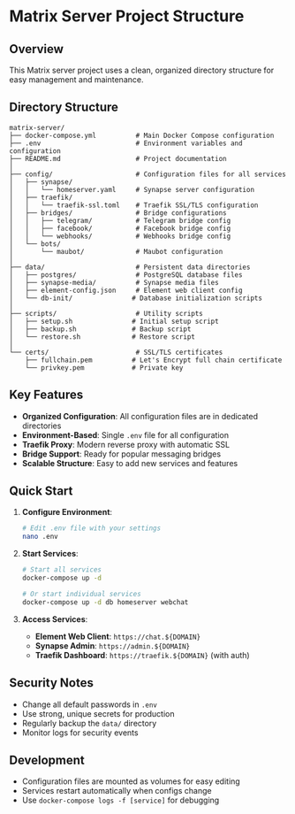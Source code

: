 # Matrix Server Project Structure

## Overview

This Matrix server project uses a clean, organized directory structure for easy management and maintenance.

## Directory Structure

```
matrix-server/
├── docker-compose.yml          # Main Docker Compose configuration
├── .env                        # Environment variables and configuration
├── README.md                   # Project documentation
│
├── config/                     # Configuration files for all services
│   ├── synapse/
│   │   └── homeserver.yaml     # Synapse server configuration
│   ├── traefik/
│   │   └── traefik-ssl.toml    # Traefik SSL/TLS configuration
│   ├── bridges/                # Bridge configurations
│   │   ├── telegram/           # Telegram bridge config
│   │   ├── facebook/           # Facebook bridge config
│   │   └── webhooks/           # Webhooks bridge config
│   └── bots/
│       └── maubot/             # Maubot configuration
│
├── data/                       # Persistent data directories
│   ├── postgres/               # PostgreSQL database files
│   ├── synapse-media/          # Synapse media files
│   ├── element-config.json     # Element web client config
│   └── db-init/               # Database initialization scripts
│
├── scripts/                    # Utility scripts
│   ├── setup.sh               # Initial setup script
│   ├── backup.sh              # Backup script
│   └── restore.sh             # Restore script
│
└── certs/                      # SSL/TLS certificates
    ├── fullchain.pem          # Let's Encrypt full chain certificate
    └── privkey.pem            # Private key
```

## Key Features

- **Organized Configuration**: All configuration files are in dedicated directories
- **Environment-Based**: Single `.env` file for all configuration
- **Traefik Proxy**: Modern reverse proxy with automatic SSL
- **Bridge Support**: Ready for popular messaging bridges
- **Scalable Structure**: Easy to add new services and features

## Quick Start

1. **Configure Environment**:
   ```bash
   # Edit .env file with your settings
   nano .env
   ```

2. **Start Services**:
   ```bash
   # Start all services
   docker-compose up -d

   # Or start individual services
   docker-compose up -d db homeserver webchat
   ```

3. **Access Services**:
   - **Element Web Client**: `https://chat.${DOMAIN}`
   - **Synapse Admin**: `https://admin.${DOMAIN}`
   - **Traefik Dashboard**: `https://traefik.${DOMAIN}` (with auth)

## Security Notes

- Change all default passwords in `.env`
- Use strong, unique secrets for production
- Regularly backup the `data/` directory
- Monitor logs for security events

## Development

- Configuration files are mounted as volumes for easy editing
- Services restart automatically when configs change
- Use `docker-compose logs -f [service]` for debugging
